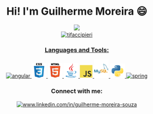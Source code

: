 <h1 align="center"> Hi! I'm Guilherme Moreira 😄 </h1>


<div align="center">
<a href="https://beacons.ai/moreiraguui">
<img heigth="400" width="400" src="https://github-readme-stats.vercel.app/api?username=moreiraguui&show_icons=true&theme=dark&include_all_commits=true&cont_private=true"/> 
 </div>
 <div align="center">
<a href="https://beacons.ai/moreiraguui">
<img width="250" heigth="200" src="https://github-readme-stats.vercel.app/api/top-langs?username=moreiraguui&show_icons=true&locale=en&theme=dark" alt="tjfaccipieri" />

</div>
   
<h3 align="center">Languages and Tools:</h3>
<p align="center"> 
<a href="https://angular.io" target="_blank" rel="noreferrer"> <img src="https://angular.io/assets/images/logos/angular/angular.svg" alt="angular" width="40" height="40"/> </a>
<a href="https://www.w3schools.com/css/" target="_blank" rel="noreferrer"> <img src="https://raw.githubusercontent.com/devicons/devicon/master/icons/css3/css3-original-wordmark.svg" alt="css3" width="40" height="40"/> </a>
<a href="https://www.w3.org/html/" target="_blank" rel="noreferrer"> <img src="https://raw.githubusercontent.com/devicons/devicon/master/icons/html5/html5-original-wordmark.svg" alt="html5" width="40" height="40"/> </a> 
<a href="https://www.java.com" target="_blank" rel="noreferrer"> <img src="https://raw.githubusercontent.com/devicons/devicon/master/icons/java/java-original.svg" alt="java" width="40" height="40"/> </a> 
<a href="https://developer.mozilla.org/en-US/docs/Web/JavaScript" target="_blank" rel="noreferrer"> <img src="https://raw.githubusercontent.com/devicons/devicon/master/icons/javascript/javascript-original.svg" alt="javascript" width="35" height="35"/> </a> <a                     href="https://www.mysql.com/" target="_blank" rel="noreferrer"> <img src="https://raw.githubusercontent.com/devicons/devicon/master/icons/mysql/mysql-original-wordmark.svg" alt="mysql" width="40" height="50"/> </a>
<a href="https://www.python.org" target="_blank" rel="noreferrer"> <img src="https://raw.githubusercontent.com/devicons/devicon/master/icons/python/python-original.svg" alt="python" width="40" height="38"/> </a>
<a href="https://spring.io/" target="_blank" rel="noreferrer"> <img src="https://www.vectorlogo.zone/logos/springio/springio-icon.svg" alt="spring" width="35" height="33"/> </a>
  </p>

<h3 align="center">Connect with me:</h3>
<p align="center">
<a href="https://www.linkedin.com/in/guilherme-moreira-souza" target="blank"><img align="center" src="https://raw.githubusercontent.com/rahuldkjain/github-profile-readme-generator/master/src/images/icons/Social/linked-in-alt.svg" alt="www.linkedin.com/in/guilherme-moreira-souza" height="40" width="50" /></a>
</p>

  
